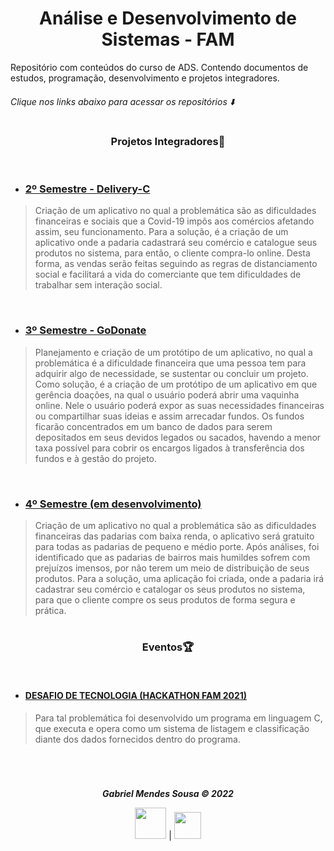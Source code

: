 <div align="center">

# **Análise e Desenvolvimento de Sistemas - FAM**

</div>
  
Repositório com conteúdos do curso de ADS. Contendo documentos de estudos, programação, desenvolvimento e projetos integradores.
###### Clique nos links abaixo para acessar os repositórios ⬇️
#

<div align="center">

### **Projetos Integradores**📝

</div>

<br>

- ### **[2º Semestre - Delivery-C](https://github.com/Biellms/ProjetoIntegrador-DeliveryC)**
> Criação de um aplicativo no qual a problemática são as dificuldades financeiras e sociais que a Covid-19 impôs aos comércios afetando assim, seu funcionamento. Para a solução, é a criação de um aplicativo onde a padaria cadastrará seu comércio e catalogue seus produtos no sistema, para então, o cliente compra-lo online. Desta forma, as vendas serão feitas seguindo as regras de distanciamento social e facilitará a vida do comerciante que tem dificuldades de trabalhar sem interação social.

<br>

- ### **[3º Semestre - GoDonate](https://github.com/Biellms/ProjetoIntegrador-GoDonate)**
> Planejamento e criação de um protótipo de um aplicativo, no qual a problemática é a dificuldade financeira que uma pessoa tem para adquirir algo de necessidade, se sustentar ou concluir um projeto. Como solução, é a criação de um protótipo de um aplicativo em que gerência doações, na qual o usuário poderá abrir uma vaquinha online. Nele o usuário poderá expor as suas necessidades financeiras ou compartilhar suas ideias e assim arrecadar fundos. Os fundos ficarão concentrados em um banco de dados para serem depositados em seus devidos legados ou sacados, havendo a menor taxa possível para cobrir os encargos ligados à transferência dos fundos e à gestão do projeto.

<br>

- ### **[4º Semestre (em desenvolvimento)](https://github.com/Biellms/ProjetoIntegrador-BakeryDelivery)** 
> Criação de um aplicativo no qual a problemática são as dificuldades financeiras das padarias com baixa renda, o aplicativo será gratuito para todas as padarias de pequeno e médio porte. Após análises, foi identificado que as padarias de bairros mais humildes sofrem com prejuízos imensos, por não terem um meio de distribuição de seus produtos. Para a solução, uma aplicação foi criada, onde a padaria irá cadastrar seu comércio e catalogar os seus produtos no sistema, para que o cliente compre os seus produtos de forma segura e prática.

#

<div align="center">

### **Eventos**🏆

</div>

<br>

- #### **[DESAFIO DE TECNOLOGIA (HACKATHON FAM 2021)](https://github.com/Biellms/ProjetoIntegrador-BakeryDelivery)** 
> Para tal problemática foi desenvolvido um programa em linguagem C, que executa e opera como um sistema de listagem e classificação diante dos dados fornecidos dentro do programa.

<br>

#

<div align="center">

***Gabriel Mendes Sousa © 2022***

<a href="https://www.linkedin.com/in/gabriel-mendes-0706ab1b8" target="_blank"><img src="https://img.shields.io/badge/-Linkedin-blue" width="50px" target="_blank"></a> | <a href="https://github.com/Biellms" target="_blank"><img src="https://img.shields.io/badge/-Github-gray" width="43px" target="_blank"></a>

</div>
